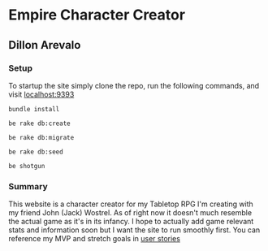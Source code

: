# Empire Character Creator

## Dillon Arevalo

### Setup

To startup the site simply clone the repo, run the following commands, and visit [localhost:9393](localhost:9393)

`bundle install`

`be rake db:create`

`be rake db:migrate`

`be rake db:seed`

`be shotgun`

### Summary

This website is a character creator for my Tabletop RPG I'm creating with my friend John (Jack) Wostrel.
As of right now it doesn't much resemble the actual game as it's in its infancy. I hope to actually add game relevant stats and information soon but I want the site to run smoothly first. You can reference my MVP and stretch goals in [user stories](/user_stories.md)
